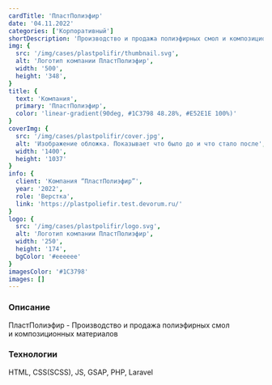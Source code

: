 ```yaml
---
cardTitle: 'ПластПолиэфир'
date: '04.11.2022'
categories: ['Корпоративный']
shortDescription: 'Производство и продажа полиэфирных смол и композиционных материалов'
img: {
  src: '/img/cases/plastpolifir/thumbnail.svg',
  alt: 'Логотип компании ПластПолиэфир',
  width: '500',
  height: '348',
}
title: {
  text: 'Компания',
  primary: 'ПластПолиэфир',
  color: 'linear-gradient(90deg, #1C3798 48.28%, #E52E1E 100%)'
}
coverImg: {
  src: '/img/cases/plastpolifir/cover.jpg',
  alt: 'Изображение обложка. Показывает что было до и что стало после',
  width: '1400',
  height: '1037'
}
info: {
  client: 'Компания “ПластПолиэфир”',
  year: '2022',
  role: 'Верстка',
  link: 'https://plastpoliefir.test.devorum.ru/'
}
logo: {
  src: '/img/cases/plastpolifir/logo.svg',
  alt: 'Логотип компании ПластПолиэфир',
  width: '250',
  height: '174',
  bgColor: '#eeeeee'
}
imagesColor: '#1C3798'
images: []
---
```


### Описание

ПластПолиэфир - Производство и продажа полиэфирных смол и композиционных материалов

### Технологии

HTML, CSS(SCSS), JS, GSAP, PHP, Laravel
